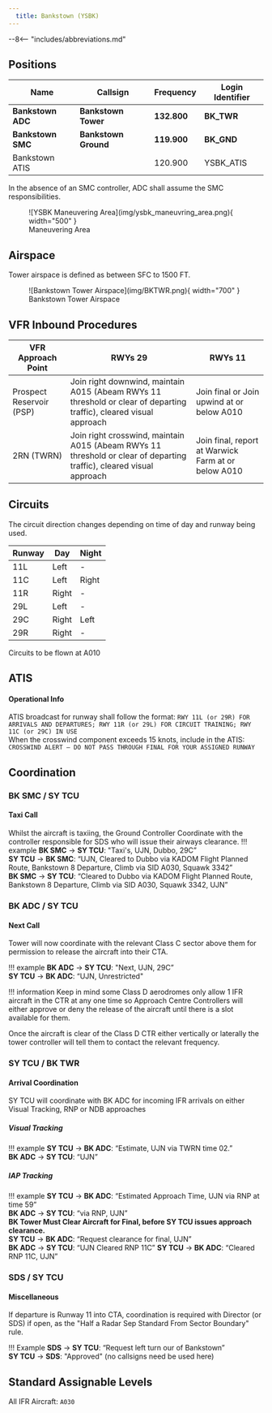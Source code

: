 ```yaml
---
  title: Bankstown (YSBK)
---
```


--8<-- "includes/abbreviations.md"

## Positions

| Name               | Callsign       | Frequency        | Login Identifier                         |
| ------------------ | -------------- | ---------------- | ---------------------------------------- |
| **Bankstown ADC**  | **Bankstown Tower**  | **132.800**          | **BK_TWR**                        |
| **Bankstown SMC**   | **Bankstown Ground**   | **119.900**          | **BK_GND**                       |
| Bankstown ATIS        |                | 120.900          | YSBK_ATIS                                |

 
In the absence of an SMC controller, ADC shall assume the SMC responsibilities.
<figure markdown>
![YSBK Maneuvering Area](img/ysbk_maneuvring_area.png){ width="500" }
  <figcaption>Maneuvering Area</figcaption>
</figure>

## Airspace
Tower airspace is defined as between SFC to 1500 FT.

<figure markdown>
![Bankstown Tower Airspace](img/BKTWR.png){ width="700" }
  <figcaption>Bankstown Tower Airspace</figcaption>
</figure>

## VFR Inbound Procedures

| VFR Approach Point | RWYs 29  | RWYs 11 |
| ----------------| --------- | ---------- |
| Prospect Reservoir (PSP)    | Join right downwind, maintain A015 (Abeam RWYs 11 threshold or clear of departing traffic), cleared visual approach       | Join final or Join upwind at or below A010        |
| 2RN (TWRN)   | Join right crosswind, maintain A015 (Abeam RWYs 11 threshold or clear of departing traffic), cleared visual approach | Join final, report at Warwick Farm at or below A010  |

## Circuits
The circuit direction changes depending on time of day and runway being used.

| Runway | Day  | Night |
| ----------------| --------- | ---------- |
| 11L    | Left       | -        |
| 11C   | Left | Right  |
| 11R    | Right | -  |
| 29L     | Left        | -  |
| 29C    | Right | Left         |
| 29R    | Right        | -  |

Circuits to be flown at A010

## ATIS
#### Operational Info

ATIS broadcast for runway shall follow the format: 
`RWY 11L (or 29R) FOR ARRIVALS AND DEPARTURES; RWY 11R (or 29L) FOR CIRCUIT TRAINING; RWY 11C (or 29C) IN USE`  
When the crosswind component exceeds 15 knots, include in the ATIS: 
`CROSSWIND ALERT – DO NOT PASS THROUGH FINAL FOR YOUR ASSIGNED RUNWAY`

## Coordination
### BK SMC / SY TCU

#### Taxi Call

Whilst the aircraft is taxiing, the Ground Controller Coordinate with the controller responsible for SDS who will issue their airways clearance.
!!! example
    **BK SMC** -> **SY TCU**: "Taxi's, UJN, Dubbo, 29C”  
    **SY TCU** -> **BK SMC**: “UJN, Cleared to Dubbo via KADOM Flight Planned Route, Bankstown 8 Departure, Climb via SID A030, Squawk 3342”  
    **BK SMC** -> **SY TCU**: “Cleared to Dubbo via KADOM Flight Planned Route, Bankstown 8 Departure, Climb via SID A030, Squawk 3342, UJN”  


### BK ADC / SY TCU

#### Next Call

Tower will now coordinate with the relevant Class C sector above them for permission to release the aircraft into their CTA.

!!! example
    **BK ADC** -> **SY TCU**: "Next, UJN, 29C”  
    **SY TCU** -> **BK ADC**: “UJN, Unrestricted"

!!! information
    Keep in mind some Class D aerodromes only allow 1 IFR aircraft in the CTR at any one time so Approach Centre Controllers will either approve or deny the release of the aircraft until there is a slot available for them.

Once the aircraft is clear of the Class D CTR either vertically or laterally the tower controller will tell them to contact the relevant frequency. 

### SY TCU / BK TWR

#### Arrival Coordination

SY TCU will coordinate with BK ADC for incoming IFR arrivals on either Visual Tracking, RNP or NDB approaches

##### Visual Tracking

!!! example
    **SY TCU** -> **BK ADC**: “Estimate, UJN via TWRN time 02.”  
    **BK ADC** -> **SY TCU**: “UJN” 

##### IAP Tracking

!!! example
    **SY TCU** -> **BK ADC**: “Estimated Approach Time, UJN via RNP at time 59”  
    **BK ADC** -> **SY TCU**: “via RNP, UJN”   
    **BK Tower Must Clear Aircraft for Final, before SY TCU issues approach clearance.**  
    **SY TCU** -> **BK ADC**: “Request clearance for final, UJN”  
    **BK ADC** -> **SY TCU**: “UJN Cleared RNP 11C” 
    **SY TCU** -> **BK ADC**: “Cleared RNP 11C, UJN”  

### SDS / SY TCU

#### Miscellaneous

If departure is Runway 11 into CTA, coordination is required with Director (or SDS) if open, as the "Half a Radar Sep Standard From Sector Boundary" rule.

!!! Example
    **SDS** -> **SY TCU**: “Request left turn our of Bankstown”  
    **SY TCU** -> **SDS**: "Approved" (no callsigns need be used here)  

## Standard Assignable Levels

All IFR Aircraft: `A030`